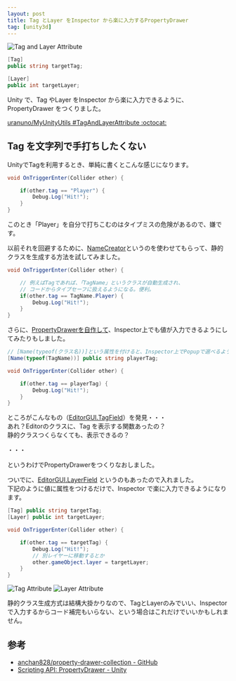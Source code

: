 ```yaml
---
layout: post
title: Tag とLayer をInspector から楽に入力するPropertyDrawer
tag: [unity3d]
---
```


![Tag and Layer Attribute](https://uranuno.github.io/MyUnityUtils/tagandlayer.png)

```csharp
[Tag]
public string targetTag;

[Layer]
public int targetLayer;
```

Unity で、Tag やLayer をInspector から楽に入力できるように、PropertyDrawer をつくりました。

[uranuno/MyUnityUtils #TagAndLayerAttribute :octocat:](https://github.com/uranuno/MyUnityUtils#tag-and-layer-attribute)

<!-- more -->

Tag を文字列で手打ちしたくない
------------------------------
UnityでTagを利用するとき、単純に書くとこんな感じになります。

```csharp
void OnTriggerEnter(Collider other) {

    if(other.tag == "Player") {
        Debug.Log("Hit!");
    }
}
```

このとき「Player」を自分で打ちこむのはタイプミスの危険があるので、嫌です。

以前それを回避するために、[NameCreator](https://github.com/anchan828/namecreator)というのを使わせてもらって、静的クラスを生成する方法を試してみました。

```csharp
void OnTriggerEnter(Collider other) {

    // 例えばTagであれば、「TagName」というクラスが自動生成され、
    // コードからタイプセーフに扱えるようになる。便利。
    if(other.tag == TagName.Player) {
        Debug.Log("Hit!");
    }
}
```

さらに、[PropertyDrawerを自作して](https://gist.github.com/uranuno/8be43847015f5e25cf17)、Inspector上でも値が入力できるようにしてみたりもしました。

```csharp
// [Name(typeof(クラス名))]という属性を付けると、Inspector上でPopupで選べるように！
[Name(typeof(TagName))] public string playerTag;

void OnTriggerEnter(Collider other) {

    if(other.tag == playerTag) {
        Debug.Log("Hit!");
    }
}
```

ところがこんなもの（[EditorGUI.TagField](http://docs.unity3d.com/ScriptReference/EditorGUI.TagField.html)）を発見・・・  
あれ？Editorのクラスに、Tag を表示する関数あったの？  
静的クラスつくらなくても、表示できるの？

・・・

というわけでPropertyDrawerをつくりなおしました。

ついでに、[EditorGUI.LayerField](http://docs.unity3d.com/ScriptReference/EditorGUI.LayerField.html) というのもあったので入れました。  
下記のように値に属性をつけるだけで、Inspector で楽に入力できるようになります。

```csharp
[Tag] public string targetTag;
[Layer] public int targetLayer;

void OnTriggerEnter(Collider other) {

    if(other.tag == targetTag) {
        Debug.Log("Hit!");
        // 別レイヤーに移動するとか
        other.gameObject.layer = targetLayer;
    }
}
```

![Tag Attribute](https://uranuno.github.io/MyUnityUtils/tagandlayer-tag.png)
![Layer Attribute](https://uranuno.github.io/MyUnityUtils/tagandlayer-layer.png)

静的クラス生成方式は結構大掛かりなので、TagとLayerのみでいい、Inspectorで入力するからコード補完もいらない、という場合はこれだけでいいかもしれません。


参考
-----
- [anchan828/property-drawer-collection - GitHub](https://github.com/anchan828/property-drawer-collection)
- [Scripting API: PropertyDrawer - Unity](http://docs.unity3d.com/ScriptReference/PropertyDrawer.html)
